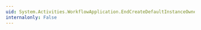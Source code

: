 ```yaml
---
uid: System.Activities.WorkflowApplication.EndCreateDefaultInstanceOwner(System.IAsyncResult)
internalonly: False
---
```

